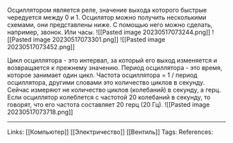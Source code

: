 Осциллятором является реле, значение выхода которого быстрые чередуется между 0 и 1. Осцилятор можно получить несколькими схемами, они представлены ниже. С помощью него можно сделать, например, звонок. Или часы. 
![[Pasted image 20230517073244.png]]
![[Pasted image 20230517073301.png]]
![[Pasted image 20230517073452.png]]

Цикл осциллятора - это интервал, за который его выход изменяется и возвращается к прежнему значению. Период осциллятора - это время, которое занимает один цикл. Частота осциллятора = 1 / период осциллятора, другими словами это количество циклов в секунду. Сейчас измеряют не количество циклов (колебаний) в секунду, а герц. Если осциллятор колеблется с частотой 20 колебаний в секунду, то говорят, что его частота составляет 20 герц (20 Гц). 
![[Pasted image 20230517073718.png]]
___
Links: [[Компьютер]] [[Электричество]] [[Вентиль]]
Tags:
References: